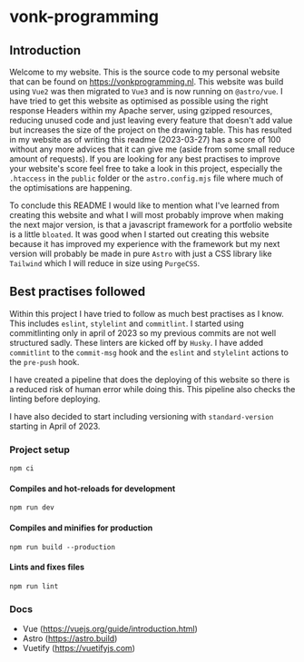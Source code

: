 # vonk-programming

## Introduction

Welcome to my website. This is the source code to my personal website that can be found on https://vonkprogramming.nl.
This website was build using `Vue2` was then migrated to `Vue3` and is now running on `@astro/vue`.
I have tried to get this website as optimised as possible using the right response Headers within my Apache server, using gzipped resources, reducing unused code and just leaving every feature that doesn't add value but increases the size of the project on the drawing table.
This has resulted in my website as of writing this readme (2023-03-27) has a score of 100 without any more advices that it can give me (aside from some small reduce amount of requests).
If you are looking for any best practises to improve your website's score feel free to take a look in this project, especially the `.htaccess` in the `public` folder or the `astro.config.mjs` file where much of the optimisations are happening.

To conclude this README I would like to mention what I've learned from creating this website and what I will most probably improve when making the next major version, is that a javascript framework for a portfolio website is a little `bloated`.
It was good when I started out creating this website because it has improved my experience with the framework but my next version will probably be made in pure `Astro` with just a CSS library like `Tailwind` which I will reduce in size using `PurgeCSS`.

## Best practises followed

Within this project I have tried to follow as much best practises as I know.
This includes `eslint`, `stylelint` and `commitlint`.
I started using commitlinting only in april of 2023 so my previous commits are not well structured sadly.
These linters are kicked off by `Husky`. I have added `commitlint` to the `commit-msg` hook and the `eslint` and `stylelint` actions to the `pre-push` hook.

I have created a pipeline that does the deploying of this website so there is a reduced risk of human error while doing this. This pipeline also checks the linting before deploying.

I have also decided to start including versioning with `standard-version` starting in April of 2023.

### Project setup

```
npm ci
```

#### Compiles and hot-reloads for development

```
npm run dev
```

#### Compiles and minifies for production

```
npm run build --production
```

#### Lints and fixes files

```
npm run lint
```

### Docs

-   Vue (https://vuejs.org/guide/introduction.html)
-   Astro (https://astro.build)
-   Vuetify (https://vuetifyjs.com)
